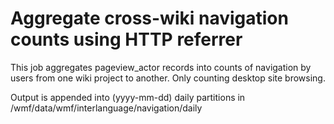 # Aggregate cross-wiki navigation counts using HTTP referrer

This job aggregates pageview_actor records into counts of navigation by users
from one wiki project to another.  Only counting desktop site browsing.

Output is appended into (yyyy-mm-dd) daily partitions
in /wmf/data/wmf/interlanguage/navigation/daily
